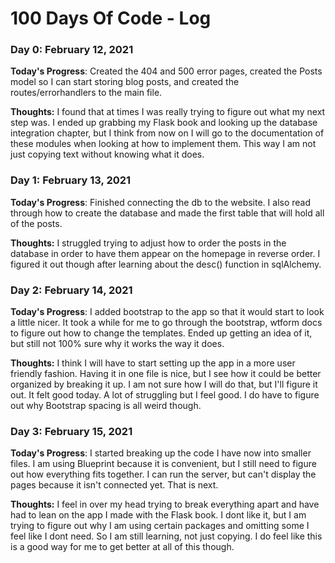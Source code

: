 # 100 Days Of Code - Log

### Day 0: February 12, 2021

**Today's Progress**: Created the 404 and 500 error pages, created the Posts model so I can start storing blog posts, and created the routes/errorhandlers to the main file.

**Thoughts:** I found that at times I was really trying to figure out what my next step was. I ended up grabbing my Flask book and looking up the database integration chapter, but I think from now on I will go to the documentation of these modules when looking at how to implement them. This way I am not just copying text without knowing what it does.


### Day 1: February 13, 2021

**Today's Progress**: Finished connecting the db to the website. I also read through how to create the database and made the first table that will hold all of the posts.

**Thoughts:** I struggled trying to adjust how to order the posts in the database in order to have them appear on the homepage in reverse order. I figured it out though after learning about the desc() function in sqlAlchemy.


### Day 2: February 14, 2021

**Today's Progress**: I added bootstrap to the app so that it would start to look a little nicer. It took a while for me to go through the bootstrap, wtform docs to figure out how to change the templates. Ended up getting an idea of it, but still not 100% sure why it works the way it does.

**Thoughts:** I think I will have to start setting up the app in a more user friendly fashion. Having it in one file is nice, but I see how it could be better organized by breaking it up. I am not sure how I will do that, but I'll figure it out. It felt good today. A lot of struggling but I feel good. I do have to figure out why Bootstrap spacing is all weird though.


### Day 3: February 15, 2021

**Today's Progress**: I started breaking up the code I have now into smaller files. I am using Blueprint because it is convenient, but I still need to figure out how everything fits together. I can run the server, but can't display the pages because it isn't connected yet. That is next.

**Thoughts:** I feel in over my head trying to break everything apart and have had to lean on the app I made with the Flask book. I dont like it, but I am trying to figure out why I am using certain packages and omitting some I feel like I dont need. So I am still learning, not just copying. I do feel like this is a good way for me to get better at all of this though.
